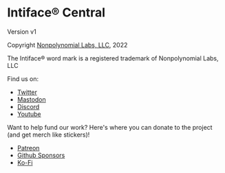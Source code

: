 # Intiface® Central

Version v1

Copyright [Nonpolynomial Labs, LLC](https://nonpolynomial.com), 2022

The Intiface® word mark is a registered trademark of Nonpolynomial Labs, LLC

Find us on:

- [Twitter](https://twitter.com/buttplugio)
- [Mastodon](https://buttplug.zone/@buttplugio)
- [Discord](https://discord.buttplug.io)
- [Youtube](https://youtube.buttplug.io)

Want to help fund our work? Here's where you can donate to the project (and get merch like stickers)!

- [Patreon](https://patreon.com/qdot)
- [Github Sponsors](https://github.com/sponsors/qdot)
- [Ko-Fi](https://ko-fi.com/qdot76367)